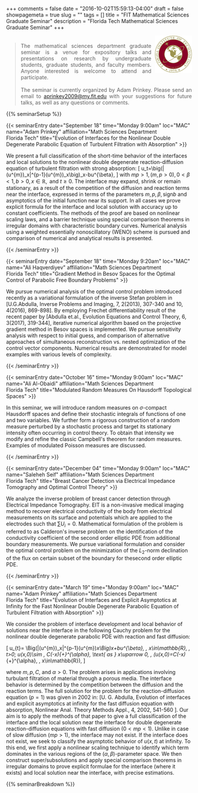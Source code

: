 +++
comments = false
date = "2016-10-02T15:59:13-04:00"
draft = false
showpagemeta = true
slug = ""
tags = []
title = "FIT Mathematical Sciences Graduate Seminar"
description = "Florida Tech Mathematical Sciences Graduate Seminar"
+++
<div style="float: right; padding-left: 10px;">
<img alt="" src="/img/FITlogo.png" width="100" height="100">
</div>
<div style="padding-top: 5px;">
<blockquote style="text-align: justify">
The mathematical sciences department graduate seminar is a venue for expository talks and presentations on research by undergraduate students, graduate students, and faculty members.
Anyone interested is welcome to attend and participate.
<br /><br />
The seminar is currently organized by Adam Prinkey.
Please send an email to <a href="mailto:aprinkey2009@my.fit.edu?subject=Department%20Graduate%20Seminar">aprinkey2009<span style="display: none;">ob</span>@my.fit.edu</a>
 with your suggestions for future talks, as well as any questions or comments.
</blockquote>
 </div>

{{% seminarSetup %}}

{{< seminarEntry date="September 18" time="Monday 9:00am" loc="MAC" name="Adam Prinkey" affiliation="Math Sciences Department<br /> Florida Tech" title="Evolution of Interfaces for the Nonlinear Double Degenerate Parabolic Equation of Turbulent Filtration with Absorption" >}}

We present a full classification of the short-time behavior of the interfaces and local solutions to the nonlinear double degenerate reaction-diffusion equation of turbulent filtration with strong absorption: 
\[
u_t=\big(|(u^{m})_x|^{p-1}(u^{m})_x\big)_x-bu^{\beta},
\]
with $mp > 1, \, (m, p > 0), \, 0 < \beta < 1, \, b > 0, \, x \in \mathbb{R}, \text{ and } t \geq 0$. The interface may expand, shrink or remain stationary, as a result of the competition of the diffusion and reaction terms near the interface, expressed in terms of the parameters $m, p,\beta, \text{sign} b$ and asymptotics of the initial function near its support. In all cases we prove explicit formula for the interface and local solution with accuracy up to constant coefficients. The methods of the proof are based on nonlinear scaling laws, and a barrier technique using special comparison theorems in irregular domains with characteristic boundary curves. Numerical analysis using a weighted essentially nonoscillatory (WENO) scheme is pursued and comparison of numerical and analytical results is presented.

{{< /seminarEntry >}}

{{< seminarEntry date="September 18" time="Monday 9:20am" loc="MAC" name="Ali Haqverdiyev" affiliation="Math Sciences Department<br /> Florida Tech" title="Gradient Method in Besov Spaces for the Optimal Control of Parabolic Free Boundary Problems" >}}

We pursue numerical analysis of the optimal control problem introduced recently as a variational formulation of the inverse Stefan problem in [U.G.Abdulla, Inverse Problems and Imaging, 7, 2(2013), 307-340 and 10, 4(2016), 869-898]. By employing Frechet differentiability result of the recent paper by [Abdulla et.al., Evolution Equations and Control Theory, 6, 3(2017), 319-344], iterative numerical algorithm based on the projective gradient method in Besov spaces is implemented. We pursue sensitivity analysis with respect to initial guess, and comparison of alternative approaches of simultaneous reconstruction vs. nested optimization of the control vector components. Numerical results are demonstrated for model examples with various levels of complexity. 

{{< /seminarEntry >}}

{{< seminarEntry date="October 16" time="Monday 9:00am" loc="MAC" name="Ali Al-Obaidi" affiliation="Math Sciences Department<br /> Florida Tech" title="Modulated Random Measures On Hausdorff Topological Spaces" >}}

In this seminar, we will introduce random measures on $\sigma$-compact Hausdorff spaces and define their stochastic integrals of functions of one and two variables.
We further form a rigorous construction of a random measure perturbed by a stochastic process and target its stationary intensity often occurring in control theory.
To obtain that intensity we modify and refine the classic Campbell's theorem for random measures.
Examples of modulated Poisson measures are discussed.

{{< /seminarEntry >}}

{{< seminarEntry date="December 04" time="Monday 9:00am" loc="MAC" name="Saleheh Seif" affiliation="Math Sciences Department<br /> Florida Tech" title="Breast Cancer Detection via Electrical Impedance Tomography and Optimal Control Theory" >}}

We analyze the inverse problem of breast cancer detection through Electrical Impedance Tomography. EIT is a non-invasive medical imaging method to recover electrical conductivity of the body from electrical measurements on its surface and potentials which are applied to the electrodes such that $\sum U_i=0$. Mathematical formulation of the problem is referred to as Calderon's inverse problem on the identification of the conductivity coefficient of the second order elliptic PDE from additional boundary measurements. We pursue variational formulation and consider the optimal control problem on the minimization of the $L_2$-norm declination of the flux on certain subset of the boundary for thesecond order elliptic PDE. 

{{< /seminarEntry >}}

{{< seminarEntry date="March 19" time="Monday 9:00am" loc="MAC" name="Adam Prinkey" affiliation="Math Sciences Department<br /> Florida Tech" title="Evolution of Interfaces and Explicit Asymptotics at Infinity for the Fast Nonlinear Double Degenerate Parabolic Equation of Turbulent Filtration with Absorption" >}}

We consider the problem of interface development and local behavior
of solutions near the interface in the following Cauchy problem for
the nonlinear double degenerate parabolic PDE with reaction and fast diffusion:

\[
u_{t}= \Big(|(u^{m})_x|^{p-1}(u^{m})_x\Big)_x+bu^{\beta},
\, x\in\mathbb{R}, \, t>0; u(x,0)\sim \, C(-x)_{+}^{\alpha}, \text{ as } x\uparrow 0, \, (u(x,0)=C(-x)_{+}^{\alpha}, \, x\in\mathbb{R}),  \]

where $m, p, C$, and $\alpha > 0$.
The problem arises in applications involving turbulant filtration
of material through a porous media. The interface behavior is determined
by the competition between the diffusion and the reaction terms. The
full solution for the problem for the reaction-diffusion equation ($p=1$) was given
in 2002 in:
[U. G. Abdulla, Evolution of interfaces and explicit asymptotics at infinity for the fast diffusion equation with absorption, Nonlinear Anal. Theory Methods Appl., 4, 2002, 541-560
].
Our aim is to apply the methods of that paper to give a full classification of the interface and the local solution near the interface
for double degenerate reaction-diffusion equations with fast diffusion ($0<mp<1$). Unlike in case of slow diffusion ($mp>1$), the interface may not exist. If the interface does not exist, we seek to classify the asymptotic behavior of $u(x,t)$ at infinity.
To this end, we first apply a nonlinear scaling technique to identify which term
dominates in the various regions of the $(\alpha,\beta)$-parameter
space. We then construct super/subsolutions and apply special comparison
theorems in irregular domains to prove explicit formulae for the interface (where it exists)
and local solution near the interface, with precise estimations.


{{% seminarBreakdown %}}
